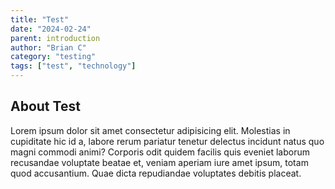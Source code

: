 ```yaml
---
title: "Test"
date: "2024-02-24"
parent: introduction
author: "Brian C"
category: "testing"
tags: ["test", "technology"]
---
```


## About Test

Lorem ipsum dolor sit amet consectetur adipisicing elit. Molestias in cupiditate hic id a, labore rerum pariatur tenetur delectus incidunt natus quo magni commodi animi? Corporis odit quidem facilis quis eveniet laborum recusandae voluptate beatae et, veniam aperiam iure amet ipsum, totam quod accusantium. Quae dicta repudiandae voluptates debitis placeat.
